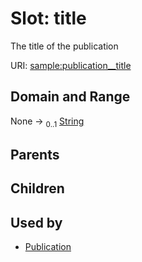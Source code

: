 
# Slot: title


The title of the publication

URI: [sample:publication__title](http://w3id.org/ontogpt/environmental-sample/publication__title)


## Domain and Range

None &#8594;  <sub>0..1</sub> [String](types/String.md)

## Parents


## Children


## Used by

 * [Publication](Publication.md)
